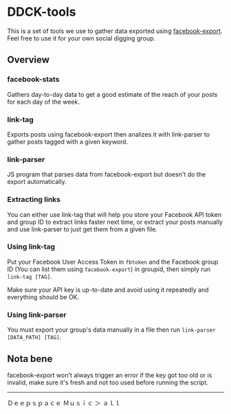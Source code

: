 # DDCK-tools

This is a set of tools we use to gather data exported using [facebook-export](https://www.npmjs.com/package/facebook-export). Feel free to use it for your own social digging group.

## Overview

### facebook-stats

Gathers day-to-day data to get a good estimate of the reach of your posts for each day of the week.

### link-tag

Exports posts using facebook-export then analizes it with link-parser to gather posts tagged with a given keyword.

### link-parser

JS program that parses data from facebook-export but doesn't do the export automatically.

### Extracting links

You can either use link-tag that will help you store your Facebook API token and group ID to extract links faster next time, or extract your posts manually and use link-parser to just get them from a given file.

### Using link-tag

Put your Facebook User Access Token in ```fbtoken``` and the Facebook group ID (You can list them using ```facebook-export```) in groupid, then simply run ```link-tag [TAG]```.

Make sure your API key is up-to-date and avoid using it repeatedly and everything should be OK.

### Using link-parser

You must export your group's data manually in a file then run ```link-parser [DATA_PATH] [TAG]```.

## Nota bene

facebook-export won't always trigger an error if the key got too old or is invalid, make sure it's fresh and not too used before running the script.

---

Ｄｅｅｐｓｐａｃｅ Ｍｕｓｉｃ ＞ ａｌｌ